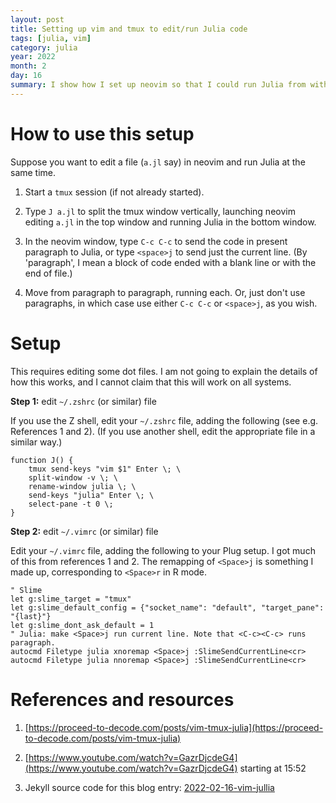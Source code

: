 ```yaml
---
layout: post
title: Setting up vim and tmux to edit/run Julia code
tags: [julia, vim]
category: julia
year: 2022
month: 2
day: 16
summary: I show how I set up neovim so that I could run Julia from within the editor.  This presumes that tmux is running.
---
```


# How to use this setup

Suppose you want to edit a file (`a.jl` say) in neovim and run Julia at the
same time.

1. Start a `tmux` session (if not already started).

2. Type `J a.jl` to split the tmux window vertically, launching neovim editing
   `a.jl` in the top window and running Julia in the bottom window.

3. In the neovim window, type `C-c C-c` to send the code in present paragraph to Julia,
   or type `<space>j` to send just the current line.  (By 'paragraph', I mean
   a block of code ended with a blank line or with the end of file.)

4. Move from paragraph to paragraph, running each.  Or, just don't use
   paragraphs, in which case use either `C-c C-c` or `<space>j`, as you wish.

# Setup

This requires editing some dot files.  I am not going to explain the details of
how this works, and I cannot claim that this will work on all systems.

**Step 1:** edit `~/.zshrc` (or similar) file

If you use the Z shell, edit your `~/.zshrc` file, adding the following (see
e.g. References 1 and 2). (If you use another shell, edit the appropriate file
in a similar way.)

```
function J() {
    tmux send-keys "vim $1" Enter \; \
    split-window -v \; \
    rename-window julia \; \
    send-keys "julia" Enter \; \
    select-pane -t 0 \;
}
```

**Step 2:** edit `~/.vimrc` (or similar) file

Edit your `~/.vimrc` file, adding the following to your Plug setup.  I got much
of this from references 1 and 2. The remapping of `<Space>j` is something I made
up, corresponding to `<Space>r` in R mode.

```
" Slime
let g:slime_target = "tmux"
let g:slime_default_config = {"socket_name": "default", "target_pane": "{last}"}
let g:slime_dont_ask_default = 1
" Julia: make <Space>j run current line. Note that <C-c><C-c> runs paragraph.
autocmd Filetype julia xnoremap <Space>j :SlimeSendCurrentLine<cr>
autocmd Filetype julia nnoremap <Space>j :SlimeSendCurrentLine<cr>
```


# References and resources

1. [https://proceed-to-decode.com/posts/vim-tmux-julia](https://proceed-to-decode.com/posts/vim-tmux-julia)

2. [https://www.youtube.com/watch?v=GazrDjcdeG4](https://www.youtube.com/watch?v=GazrDjcdeG4) starting at 15:52

3. Jekyll source code for this blog entry:
   [2022-02-16-vim-jullia](https://raw.github.com/dankelley/dankelley.github.io/master/assets/2022-02-16-vim-julia.Rmd)


